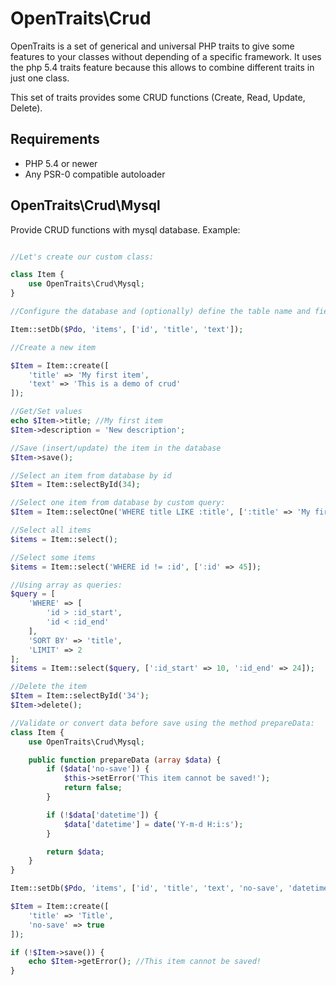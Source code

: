OpenTraits\Crud
===============

OpenTraits is a set of generical and universal PHP traits to give some features to your classes without depending of a specific framework.
It uses the php 5.4 traits feature because this allows to combine different traits in just one class.

This set of traits provides some CRUD functions (Create, Read, Update, Delete).

Requirements
------------

* PHP 5.4 or newer
* Any PSR-0 compatible autoloader

OpenTraits\Crud\Mysql
---------------------

Provide CRUD functions with mysql database. Example:

```php

//Let's create our custom class:

class Item {
	use OpenTraits\Crud\Mysql;
}

//Configure the database and (optionally) define the table name and fields name.

Item::setDb($Pdo, 'items', ['id', 'title', 'text']);

//Create a new item

$Item = Item::create([
	'title' => 'My first item',
	'text' => 'This is a demo of crud'
]);

//Get/Set values
echo $Item->title; //My first item
$Item->description = 'New description';

//Save (insert/update) the item in the database
$Item->save();

//Select an item from database by id
$Item = Item::selectById(34);

//Select one item from database by custom query:
$Item = Item::selectOne('WHERE title LIKE :title', [':title' => 'My first item']);

//Select all items
$items = Item::select();

//Select some items
$items = Item::select('WHERE id != :id', [':id' => 45]);

//Using array as queries:
$query = [
	'WHERE' => [
		'id > :id_start',
		'id < :id_end'
	],
	'SORT BY' => 'title',
	'LIMIT' => 2
];
$items = Item::select($query, [':id_start' => 10, ':id_end' => 24]);

//Delete the item
$Item = Item::selectById('34');
$Item->delete();

//Validate or convert data before save using the method prepareData:
class Item {
	use OpenTraits\Crud\Mysql;

	public function prepareData (array $data) {
		if ($data['no-save']) {
			$this->setError('This item cannot be saved!');
			return false;
		}

		if (!$data['datetime']) {
			$data['datetime'] = date('Y-m-d H:i:s');
		}

		return $data;
	}
}

Item::setDb($Pdo, 'items', ['id', 'title', 'text', 'no-save', 'datetime']);

$Item = Item::create([
	'title' => 'Title',
	'no-save' => true
]);

if (!$Item->save()) {
	echo $Item->getError(); //This item cannot be saved!
}
```